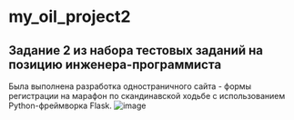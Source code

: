 # my_oil_project2
## Задание 2 из набора тестовых заданий на позицию инженера-программиста 
Была выполнена разработка одностраничного сайта - формы регистрации на марафон по скандинавской ходьбе с использованием Python-фреймворка Flask. 
![image](https://user-images.githubusercontent.com/44709738/191994453-de7eb8c1-4d21-4b41-92e4-4e37eef401b2.png)

